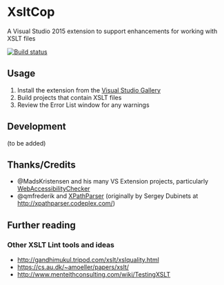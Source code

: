 # XsltCop

A Visual Studio 2015 extension to support enhancements for working with XSLT files

[![Build status](https://ci.appveyor.com/api/projects/status/3odnsroijv0k813i?svg=true)](https://ci.appveyor.com/project/DavidGardiner/xsltcop)

## Usage

1. Install the extension from the [Visual Studio Gallery](https://visualstudiogallery.msdn.microsoft.com/32c1a16a-a0e4-444f-b00e-0877ed1cdef5)
2. Build projects that contain XSLT files
3. Review the Error List window for any warnings

## Development

(to be added)

## Thanks/Credits

* @MadsKristensen and his many VS Extension projects, particularly [WebAccessibilityChecker](https://github.com/madskristensen/WebAccessibilityChecker)
* @qmfrederik and [XPathParser](https://github.com/quamotion/XPathParser) (originally by Sergey Dubinets at http://xpathparser.codeplex.com/)

## Further reading

### Other XSLT Lint tools and ideas

* http://gandhimukul.tripod.com/xslt/xslquality.html
* https://cs.au.dk/~amoeller/papers/xslt/
* http://www.menteithconsulting.com/wiki/TestingXSLT
